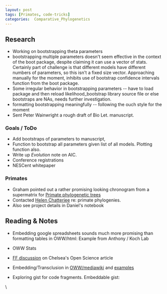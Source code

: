 ```yaml
---
layout: post
tags: [Primates, code-tricks]
categories:  Comparative_Phylogenetics
---
```






 





Research
--------

-   Working on bootstrapping theta parameters
-   bootstrapping multiple parameters doesn't seem effective in the
    context of the boot package, despite claiming it can use a vector of
    stats. Certainly part of challenge is that different models have
    different numbers of parameters, so this isn't a fixed size vector.
    Approaching manually for the moment, inhibits use of bootstrap
    confidence intervals function from the boot package.
-   Some irregular behavior in bootstrapping parameters -- have to load
    package and then reload likelihood\_bootstrap library source file or
    else bootstraps are NAs, needs further investigation.
-   formatting bootstrapping meaningfully -- following the ouch style
    for the moment
-   Sent Peter Wainwright a rough draft of Bio Let. manuscript.

### Goals / ToDo

-   Add bootstraps of parameters to manuscript,
-   Function to bootstrap all parameters given list of all models.
    Plotting function also.
-   Write up *Evolution* note on AIC.
-   Conference registrations
-   NESCent whitepaper

### Primates

-   Graham pointed out a rather promising looking chronogram from a
    supermatrix for [Primate phylogenetic
    trees](http://hdl.handle.net/10.1186/1471-2148-9-259 "doi:10.1186/1471-2148-9-259")
-   Contacted [Helen
    Chatterjee](http://www.ucl.ac.uk/biology/academic-staff/chatterjee/chatterjee.htm "http://www.ucl.ac.uk/biology/academic-staff/chatterjee/chatterjee.htm")
    re: primate phylogenies.
-   Also see project details in Daniel's notebook

Reading & Notes
---------------

-   Embedding google spreadsheets sounds much more promising than
    formatting tables in OWW/html: Example from Anthony / Koch Lab
-   OWW Stats
-   [FF
    discussion](http://friendfeed.com/sciencecommons/1416691d/hi-everyone-today-i-m-here-discussing-my "http://friendfeed.com/sciencecommons/1416691d/hi-everyone-today-i-m-here-discussing-my")
    on Chelsea's Open Science article
-   Embedding/Transclusion in
    [OWW/mediawiki](http://en.citizendium.org/wiki/CZ:Transclusion "http://en.citizendium.org/wiki/CZ:Transclusion")
    and
    [examples](http://en.citizendium.org/wiki/User:Daniel_Mietchen#Research_areas "http://en.citizendium.org/wiki/User:Daniel_Mietchen#Research_areas")

-   Exploring gist for code fragments. Embeddable gist:

\

